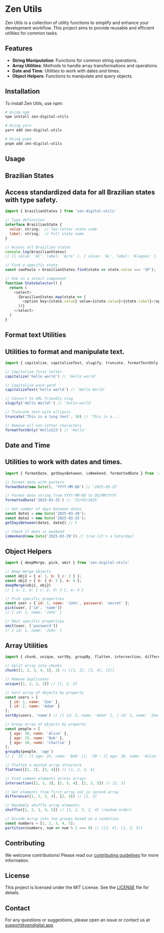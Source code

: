 # Zen Utils

Zen Utils is a collection of utility functions to simplify and enhance your development workflow. This project aims to provide reusable and efficient utilities for common tasks.

## Features

- **String Manipulation**: Functions for common string operations.
- **Array Utilities**: Methods to handle array transformations and operations.
- **Date and Time**: Utilities to work with dates and times.
- **Object Helpers**: Functions to manipulate and query objects.

## Installation

To install Zen Utils, use npm:

```bash
# Using npm
npm install zen-digital-utils

# Using yarn
yarn add zen-digital-utils

# Using pnpm
pnpm add zen-digital-utils
```

## Usage

## Brazilian States
## Access standardized data for all Brazilian states with type safety.

```javascript
import { brazilianStates } from 'zen-digital-utils'

// Type definition
interface BrazilianState {
  value: string;  // Two-letter state code
  label: string;  // Full state name
}

// Access all Brazilian states
console.log(brazilianStates)
// [{ value: 'AC', label: 'Acre' }, { value: 'AL', label: 'Alagoas' }, ...]

// Find a specific state
const saoPaulo = brazilianStates.find(state => state.value === 'SP');

// Use in a select component
function StateSelector() {
  return (
    <select>
      {brazilianStates.map(state => (
        <option key={state.value} value={state.value}>{state.label}</option>
      ))}
    </select>
  )
}
```


## Format text Utilities
## Utilities to format and manipulate text.

```javascript
import { capitalize, capitalizeText, slugify, truncate, formatTextOnly } from 'zen-digital-utils'

// Capitalize first letter
capitalize('hello world') // 'Hello world'

// Capitalize each word
capitalizeText('hello world') // 'Hello World'

// Convert to URL-friendly slug
slugify('Hello World!') // 'hello-world'

// Truncate text with ellipsis
truncate('This is a long text', 10) // 'This is a...'

// Remove all non-letter characters
formatTextOnly('Hello123') // 'Hello'
```


## Date and Time
## Utilities to work with dates and times.

```javascript
import { formatDate, getDaysBetween, isWeekend, formattedDate } from 'zen-digital-utils'

// Format date with pattern
formatDate(new Date(), 'YYYY-MM-DD') // '2025-03-25'

// Format date string from YYYY-MM-DD to DD/MM/YYYY
formattedDate('2025-03-25') // '25/03/2025'

// Get number of days between dates
const date1 = new Date('2025-03-20');
const date2 = new Date('2025-03-25');
getDaysBetween(date1, date2) // 5

// Check if date is weekend
isWeekend(new Date('2025-03-29')) // true (it's a Saturday)
```


## Object Helpers

```javascript
import { deepMerge, pick, omit } from 'zen-digital-utils'

// Deep merge objects
const obj1 = { a: 1, b: { c: 2 } };
const obj2 = { b: { d: 3 }, e: 4 };
deepMerge(obj1, obj2)
// { a: 1, b: { c: 2, d: 3 }, e: 4 }

// Pick specific properties
const user = { id: 1, name: 'John', password: 'secret' };
pick(user, ['id', 'name']) 
// { id: 1, name: 'John' }

// Omit specific properties
omit(user, ['password']) 
// { id: 1, name: 'John' }
```

## Array Utilities

```javascript
import { chunk, unique, sortBy, groupBy, flatten, intersection, difference, shuffle, partition } from 'zen-digital-utils'

// Split array into chunks
chunk([1, 2, 3, 4, 5], 2) // [[1, 2], [3, 4], [5]]

// Remove duplicates
unique([1, 2, 2, 3]) // [1, 2, 3]

// Sort array of objects by property
const users = [
  { id: 1, name: 'Zoe' },
  { id: 2, name: 'Adam' }
];
sortBy(users, 'name') // [{ id: 2, name: 'Adam' }, { id: 1, name: 'Zoe' }]

// Group array of objects by property
const people = [
  { age: 30, name: 'Alice' },
  { age: 25, name: 'Bob' },
  { age: 30, name: 'Charlie' }
];
groupBy(people, 'age') 
// { '25': [{ age: 25, name: 'Bob' }], '30': [{ age: 30, name: 'Alice' }, { age: 30, name: 'Charlie' }] }

// Flatten a nested array structure
flatten([[1, 2], [3, 4]]) // [1, 2, 3, 4]

// Find common elements across arrays
intersection([1, 2, 3], [2, 3, 4], [2, 3, 5]) // [2, 3]

// Get elements from first array not in second array
difference([1, 2, 3, 4], [2, 4]) // [1, 3]

// Randomly shuffle array elements
shuffle([1, 2, 3, 4, 5]) // [3, 1, 5, 2, 4] (random order)

// Divide array into two groups based on a condition
const numbers = [1, 2, 3, 4, 5];
partition(numbers, num => num % 2 === 0) // [[2, 4], [1, 3, 5]]
```


## Contributing

We welcome contributions! Please read our [contributing guidelines](CONTRIBUTING.md) for more information.

## License

This project is licensed under the MIT License. See the [LICENSE](LICENSE) file for details.

## Contact

For any questions or suggestions, please open an issue or contact us at support@zendigital.app
